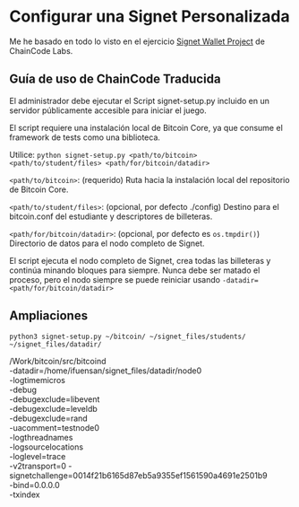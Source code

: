# Configurar una Signet Personalizada

Me he basado en todo lo visto en el ejercicio [Signet Wallet Project](https://github.com/chaincodelabs/signet-wallet-project) de  ChainCode Labs.

## Guía de uso de ChainCode Traducida ##

El administrador debe ejecutar el Script signet-setup.py incluido en un servidor públicamente accesible para iniciar el juego.

El script requiere una instalación local de Bitcoin Core, ya que consume el framework de tests como una biblioteca.

Utilice: `python signet-setup.py <path/to/bitcoin> <path/to/student/files> <path/for/bitcoin/datadir>`

`<path/to/bitcoin>`: (requerido) Ruta hacia la instalación local del repositorio de Bitcoin Core.

`<path/to/student/files>`: (opcional, por defecto ./config) Destino para el bitcoin.conf del estudiante y descriptores de billeteras.

`<path/for/bitcoin/datadir>`: (opcional, por defecto es `os.tmpdir()`) Directorio de datos para el nodo completo de Signet.

El script ejecuta el nodo completo de Signet, crea todas las billeteras y continúa minando bloques para siempre. Nunca debe ser matado el proceso, pero el nodo siempre se puede reiniciar usando `-datadir=<path/for/bitcoin/datadir>`


## Ampliaciones ##

`python3 signet-setup.py ~/bitcoin/ ~/signet_files/students/ ~/signet_files/datadir/`

/Work/bitcoin/src/bitcoind \
    -datadir=/home/ifuensan/signet_files/datadir/node0 \
    -logtimemicros \
    -debug \
    -debugexclude=libevent \
    -debugexclude=leveldb \
    -debugexclude=rand \
    -uacomment=testnode0 \
    -logthreadnames \
    -logsourcelocations \
    -loglevel=trace \
    -v2transport=0 -signetchallenge=0014f21b6165d87eb5a9355ef1561590a4691e2501b9 \
    -bind=0.0.0.0 \
    -txindex
